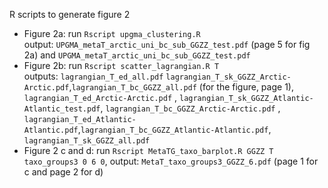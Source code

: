 R scripts to generate figure 2  
- Figure 2a: run  `Rscript upgma_clustering.R`  
   output: `UPGMA_metaT_arctic_uni_bc_sub_GGZZ_test.pdf` (page 5 for fig 2a) and `UPGMA_metaT_arctic_uni_bc_sub_GGZZ_test.pdf`
- Figure 2b: run `Rscript scatter_lagrangian.R T`  
   outputs: `lagrangian_T_ed_all.pdf` `lagrangian_T_sk_GGZZ_Arctic-Arctic.pdf`,`lagrangian_T_bc_GGZZ_all.pdf` (for the figure, page 1), `lagrangian_T_ed_Arctic-Arctic.pdf` , `lagrangian_T_sk_GGZZ_Atlantic-Atlantic_test.pdf`, `lagrangian_T_bc_GGZZ_Arctic-Arctic.pdf` ,  `lagrangian_T_ed_Atlantic-Atlantic.pdf`,`lagrangian_T_bc_GGZZ_Atlantic-Atlantic.pdf`,  `lagrangian_T_sk_GGZZ_all.pdf`
- Figure 2 c and d: run `Rscript MetaTG_taxo_barplot.R GGZZ T taxo_groups3 0 6 0`, output: `MetaT_taxo_groups3_GGZZ_6.pdf` (page 1 for c and page 2 for d)
